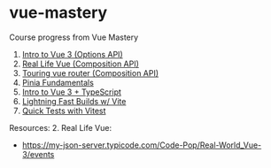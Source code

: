 # vue-mastery
Course progress from Vue Mastery

1. [Intro to Vue 3 (Options API)](https://www.vuemastery.com/courses/intro-to-vue-3/creating-the-vue-app-vue3/)
2. [Real Life Vue (Composition API)](https://www.vuemastery.com/courses/real-world-vue-3-composition-api/building-a-vue-3-app-composition-api)
3. [Touring vue router (Composition API)](https://www.vuemastery.com/courses/touring-vue-router-composition-api/introduction-composition-api)
4. [Pinia Fundamentals](https://www.vuemastery.com/courses/pinia-fundamentals/fundamentals-what-is-pinia)
5. [Intro to Vue 3 + TypeScript](https://www.vuemastery.com/courses/vue3-typescript/why-vue-and-typescript)
6. [Lightning Fast Builds w/ Vite](https://www.vuemastery.com/courses/lightning-fast-builds-with-vite/intro-to-vite)
7. [Quick Tests with Vitest](https://www.vuemastery.com/courses/quick-tests-with-vitest/intro-to-vitest)

Resources:
2. Real Life Vue:
- https://my-json-server.typicode.com/Code-Pop/Real-World_Vue-3/events 
